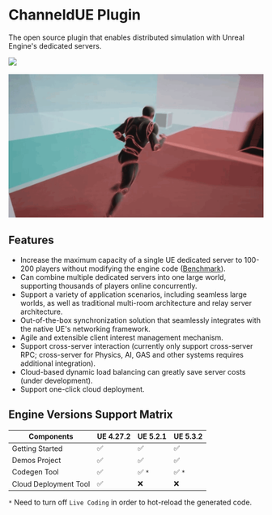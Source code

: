 # ChanneldUE Plugin

The open source plugin that enables distributed simulation with Unreal Engine's dedicated servers. 

![](images/benchmark_entity_lod.gif)

![](images/cross_server_physics.gif)

## Features
- Increase the maximum capacity of a single UE dedicated server to 100-200 players without modifying the engine code ([Benchmark](benchmark.md)).
- Can combine multiple dedicated servers into one large world, supporting thousands of players online concurrently.
- Support a variety of application scenarios, including seamless large worlds, as well as traditional multi-room architecture and relay server architecture.
- Out-of-the-box synchronization solution that seamlessly integrates with the native UE's networking framework.
- Agile and extensible client interest management mechanism.
- Support cross-server interaction (currently only support cross-server RPC; cross-server for Physics, AI, GAS and other systems requires additional integration).
- Cloud-based dynamic load balancing can greatly save server costs (under development).
- Support one-click cloud deployment.

## Engine Versions Support Matrix
| Components | UE 4.27.2 | UE 5.2.1 | UE 5.3.2 |
| ------ | ------ | ------ |------ |
| Getting Started | :white_check_mark: | :white_check_mark: | :white_check_mark: |
| Demos Project | :white_check_mark: | :white_check_mark: | :white_check_mark: |
| Codegen Tool | :white_check_mark: | :white_check_mark: `*` | :white_check_mark: `*` |
| Cloud Deployment Tool | :white_check_mark: | :x: | :x:

`*` Need to turn off `Live Coding` in order to hot-reload the generated code.
